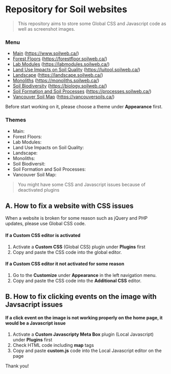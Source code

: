 # Repository for Soil websites

> This repository aims to store some Global CSS and Javascript code as well as screenshot images.

### Menu

- [Main](Main) (https://www.soilweb.ca/)
- [Forest Floors](Forest-Floors) (https://forestfloor.soilweb.ca/)
- [Lab Modules](Lab-Modules) (https://labmodules.soilweb.ca/)
- [Land Use Impacts on Soil Quality](Land-Use-Impacts-on-Soil-Quality) (https://luitool.soilweb.ca/)
- [Landscape](Landscape) (https://landscape.soilweb.ca/)
- [Monoliths](Monoliths) (https://monoliths.soilweb.ca/)
- [Soil Biodiversity](Soil-Biodiversity) (https://biology.soilweb.ca/)
- [Soil Formation and Soil Processes](Soil-Formation-and-Soil-Processes) (https://processes.soilweb.ca/)
- [Vancouver Soil Map](Vancouver-Soil-Map) (https://vancouversoils.ca/)


Before start working on it, please choose a theme under **Appearance** first.

### Themes

- Main:
- Forest Floors:
- Lab Modules:
- Land Use Impacts on Soil Quality:
- Landscape:
- Monoliths:
- Soil Biodiversit:
- Soil Formation and Soil Processes:
- Vancouver Soil Map:

> You might have some CSS and Javascript issues because of deactivated plugins

## A. How to fix a website with CSS issues

When a website is broken for some reason such as jQuery and PHP updates, please use Global CSS code.

#### If a Custom CSS editor is activated

1. Activate a **Custom CSS** (Global CSS) plugin under **Plugins** first
2. Copy and paste the CSS code into the global editor.

#### If a Custom CSS editor it not activated for some reason

1. Go to the **Customize** under **Appearance** in the left navigation menu.
2. Copy and paste the CSS code into the **Additional CSS** editor.


## B. How to fix clicking events on the image with Javsacript issues

#### If a click event on the image is not working properly on the home page, it would be a Javascript issue

1. Activate a **Custom Javascripty Meta Box** plugin (Local Javascript) under **Plugins** first
2. Check HTML code including **map** tags
2. Copy and paste **custom.js** code into the Local Javascript editor on the page


Thank you!

